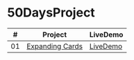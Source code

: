 # 50DaysProject

|#|Project| LiveDemo|
|--|-------|--------|
|01|<a href="https://github.com/JooHwanO/50DaysProject/tree/master/Day1(Expanding-cards)">Expanding Cards</a>|<a href="https://joohwano.github.io/50DaysProject/Day1(Expanding-cards)/">LiveDemo</a>|
